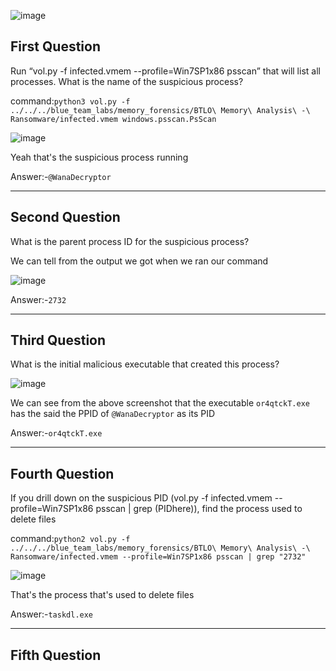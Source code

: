 ![image](https://github.com/user-attachments/assets/06835cbf-6700-498d-8a4c-6c54c3f9953b)


## First Question

Run “vol.py -f infected.vmem --profile=Win7SP1x86 psscan” that will list all processes. What is the name of the suspicious process? 

command:```python3 vol.py -f ../../../blue_team_labs/memory_forensics/BTLO\ Memory\ Analysis\ -\ Ransomware/infected.vmem windows.psscan.PsScan```

![image](https://github.com/user-attachments/assets/53c76108-7172-4fc4-9233-828400537d28)

Yeah that's the suspicious process running


Answer:-```@WanaDecryptor```

----------------------------------

## Second Question

What is the parent process ID for the suspicious process?

We can tell from the output we got when we ran our command

![image](https://github.com/user-attachments/assets/0f806229-5a5a-4db4-b08c-23b6205a48b9)

Answer:-```2732```

----------------------

## Third Question

What is the initial malicious executable that created this process?

![image](https://github.com/user-attachments/assets/d2bb0a21-d00a-45f3-84df-20dbe67b340c)

We can see from the above screenshot that the executable ```or4qtckT.exe``` has the said the PPID of ```@WanaDecryptor``` as its PID

Answer:-```or4qtckT.exe```

----------------------

## Fourth Question

If you drill down on the suspicious PID (vol.py -f infected.vmem --profile=Win7SP1x86 psscan | grep (PIDhere)), find the process used to delete files

command:```python2 vol.py -f ../../../blue_team_labs/memory_forensics/BTLO\ Memory\ Analysis\ -\ Ransomware/infected.vmem --profile=Win7SP1x86 psscan | grep "2732"```

![image](https://github.com/user-attachments/assets/adb3c6ba-6dd8-4d7c-81ee-c19f0be01d77)

That's the process that's used to delete files

Answer:-```taskdl.exe```

-----------------------

## Fifth Question



